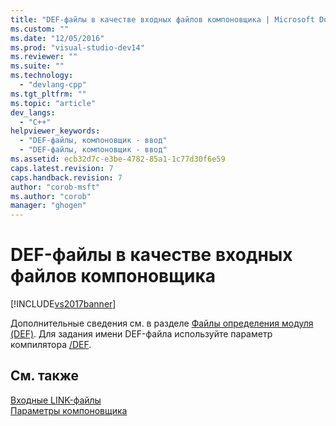 ```yaml
---
title: "DEF-файлы в качестве входных файлов компоновщика | Microsoft Docs"
ms.custom: ""
ms.date: "12/05/2016"
ms.prod: "visual-studio-dev14"
ms.reviewer: ""
ms.suite: ""
ms.technology: 
  - "devlang-cpp"
ms.tgt_pltfrm: ""
ms.topic: "article"
dev_langs: 
  - "C++"
helpviewer_keywords: 
  - "DEF-файлы, компоновщик - ввод"
  - "DEF-файлы, компоновщик - ввод"
ms.assetid: ecb32d7c-e3be-4782-85a1-1c77d30f6e59
caps.latest.revision: 7
caps.handback.revision: 7
author: "corob-msft"
ms.author: "corob"
manager: "ghogen"
---
```

# DEF-файлы в качестве входных файлов компоновщика
[!INCLUDE[vs2017banner](../../assembler/inline/includes/vs2017banner.md)]

Дополнительные сведения см. в разделе [Файлы определения модуля \(DEF\)](../Topic/Module-Definition%20\(.Def\)%20Files.md).  Для задания имени DEF\-файла используйте параметр компилятора [\/DEF](../../build/reference/def-specify-module-definition-file.md).  
  
## См. также  
 [Входные LINK\-файлы](../../build/reference/link-input-files.md)   
 [Параметры компоновщика](../../build/reference/linker-options.md)